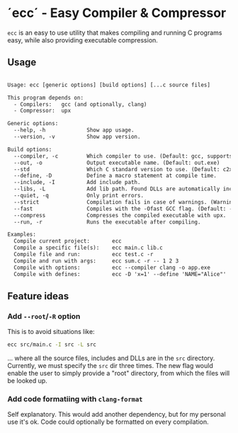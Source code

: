 # ´ecc´ - Easy Compiler & Compressor

`ecc` is an easy to use utility that makes compiling and running C programs easy, while also providing executable compression.

## Usage

```txt

Usage: ecc [generic options] [build options] [...c source files]

This program depends on:
  - Compilers:   gcc (and optionally, clang)
  - Compressor:  upx

Generic options:
  --help, -h             Show app usage.
  --version, -v          Show app version.

Build options:
  --compiler, -c         Which compiler to use. (Default: gcc, supports clang as well)
  --out, -o              Output executable name. (Default: out.exe)
  --std                  Which C standard version to use. (Default: c2x)
  --define, -D           Define a macro statement at compile time.
  --include, -I          Add include path.
  --libs, -L             Add lib path. Found DLLs are automatically included in the compilation.
  --quiet, -q            Only print errors.
  --strict               Compilation fails in case of warnings. (Warnings are treated as errors).
  --fast                 Compiles with the -Ofast GCC flag. (Default: -Oz)
  --compress             Compresses the compiled executable with upx.
  --run, -r              Runs the executable after compiling.

Examples:
  Compile current project:       ecc
  Compile a specific file(s):    ecc main.c lib.c
  Compile file and run:          ecc test.c -r
  Compile and run with args:     ecc sum.c -r -- 1 2 3
  Compile with options:          ecc --compiler clang -o app.exe
  Compile with defines:          ecc -D 'x=1' --define 'NAME="Alice"'

```

## Feature ideas

### Add `--root`/`-R` option

This is to avoid situations like:

```sh
ecc src/main.c -I src -L src
```

... where all the source files, includes and DLLs are in the `src` directory. Currently, we must specify the `src` dir three times. The new flag would enable the user to simply provide a "root" directory, from which the files will be looked up.

### Add code formatiing with `clang-format`

Self explanatory. This would add another dependency, but for my personal use it's ok. Code could optionally be formatted on every compilation.
